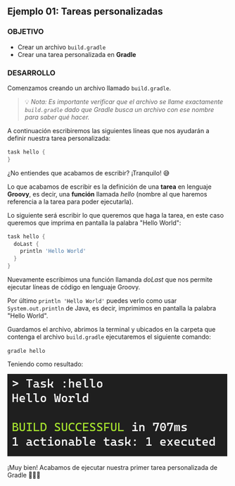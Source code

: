 ## Ejemplo 01: Tareas personalizadas

### OBJETIVO

- Crear un archivo `build.gradle`
- Crear una tarea personalizada en **Gradle**

### DESARROLLO

Comenzamos creando un archivo llamado `build.gradle`.

> 💡 *Nota: Es importante verificar que el archivo se llame exactamente `build.gradle` dado que Gradle busca un archivo con ese nombre para saber qué hacer.*

A continuación escribiremos las siguientes líneas que nos ayudarán a definir nuestra tarea personalizada:

```groovy
task hello {
}
```

¿No entiendes que acabamos de escribir? ¡Tranquilo! 😅

Lo que acabamos de escribir es la definición de una **tarea** en lenguaje **Groovy**, es decir, una **función** llamada *hello* (nombre al que haremos referencia a la tarea para poder ejecutarla).

Lo siguiente será escribir lo que queremos que haga la tarea, en este caso queremos que imprima en pantalla la palabra "Hello World":

```groovy
task hello {
  doLast {
    println 'Hello World'
  }
}
```

Nuevamente escribimos una función llamanda *doLast* que nos permite ejecutar líneas de código en lenguaje Groovy.

Por último `println 'Hello World'` puedes verlo como usar `System.out.println` de Java, es decir, imprimimos en pantalla la palabra "Hello World".

Guardamos el archivo, abrimos la terminal y ubicados en la carpeta que contenga el archivo `build.gradle` ejecutaremos el siguiente comando:

`gradle hello`

Teniendo como resultado:

![](img/ejercicio-01-hello.png)

¡Muy bien! Acabamos de ejecutar nuestra primer tarea personalizada de Gradle 🎉🥳🎊